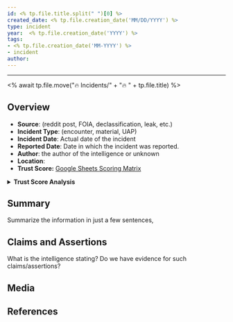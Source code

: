 ```yaml
---
id: <% tp.file.title.split(" ")[0] %>
created_date: <% tp.file.creation_date('MM/DD/YYYY') %>
type: incident
year:  <% tp.file.creation_date('YYYY') %>
tags:
- <% tp.file.creation_date('MM-YYYY') %>
- incident
author:
---
```


----
<% await tp.file.move("🔥 Incidents/" + "🔥 " + tp.file.title) %>
## Overview

- **Source**: (reddit post, FOIA, declassification, leak, etc.)
- **Incident Type**: (encounter, material, UAP)
- **Incident Date**: Actual date of the incident
- **Reported Date**: Date in which the incident was reported. 
- **Author**: the author of the intelligence or unknown
- **Location**:
- **Trust Score:** [Google Sheets Scoring Matrix](https://docs.google.com/spreadsheets/d/1CUarxE7P1cPwgWXwJzzeWnZGm1c6Wp2Ttazdt3VPM_s/edit?usp=sharing)

<details>
<summary><b>Trust Score Analysis</b></summary>
<IMG src="https://publish-01.obsidian.md/access/1c31a6f93f82a49b0a9eb31193d6cdec/_images/" alt="Trust Score"/>
</details>

## Summary

Summarize the information in just a few sentences,

## Claims and Assertions

What is the intelligence stating? Do we have evidence for such claims/assertions? 

## Media

## References

